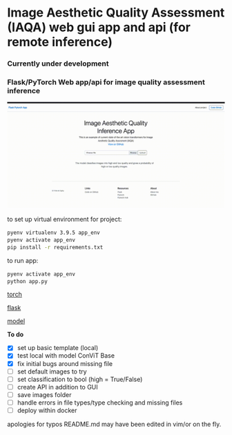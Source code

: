 # Image Aesthetic Quality Assessment (IAQA)  web gui app and api (for remote inference)
### Currently under development
### Flask/PyTorch  Web app/api for image quality assessment inference

![](samples/app.gif)


to set up virtual environment for project: 

```bash
pyenv virtualenv 3.9.5 app_env
pyenv activate app_env
pip install -r requirements.txt
```

to run app:

```bash
pyenv activate app_env
python app.py

```

[torch](https://pytorch.org/tutorials/recipes/deployment_with_flask.html)

[flask](https://flask.palletsprojects.com/en/2.0.x/)

[model](https://drive.google.com/file/d/1-Mc5OwRtQfCEqqo7_fnCpzpJ7gFhohQp/view?usp=sharing)

**To do**

- [x] set up basic template (local)
- [x] test local with model ConViT Base
- [x] fix initial bugs around missing file 
- [ ] set default images to try
- [ ] set classification to bool (high = True/False)
- [ ] create API in addition to GUI
- [ ] save images folder
- [ ] handle errors in file types/type checking and missing files
- [ ] deploy within docker

apologies for typos README.md may have been edited in vim/or on the fly.

